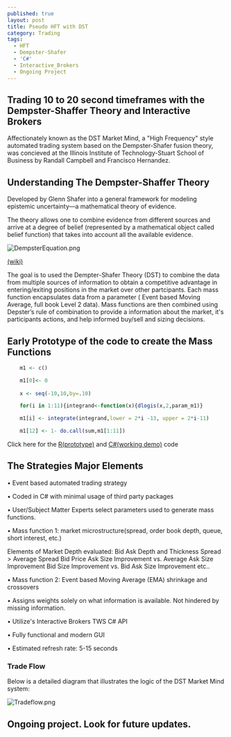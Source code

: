 ```yaml
---
published: true
layout: post
title: Pseudo HFT with DST
category: Trading
tags:
  - HFT
  - Dempster-Shafer
  - 'C#'
  - Interactive_Brokers
  - Ongoing Project
---
```


## Trading 10 to 20 second timeframes with the Dempster-Shaffer Theory and Interactive Brokers

Affectionately known as the DST Market Mind, a "High Frequency" style automated trading system based on the Dempster-Shafer fusion theory, was concieved at the Illinois Institute of Technology-Stuart School of Business by Randall Campbell and Francisco Hernandez.  

## Understanding The Dempster-Shaffer Theory 

Developed by Glenn Shafer into a general framework for modeling epistemic uncertainty—a mathematical theory of evidence.

The theory allows one to combine evidence from different sources and arrive at a degree of belief
(represented by a mathematical object called belief function) that takes into account all the available evidence. 


![DempsterEquation.png]({{site.url}}{{site.baseurl}}/_posts/DempsterEquation.png)


[(wiki)](https://en.wikipedia.org/wiki/Dempster%E2%80%93Shafer_theory)

The goal is to used the Dempter-Shafer Theory (DST) to combine the data from multiple sources of
information to obtain a competitive advantage in entering/exiting positions in the market over other partcipants. Each mass function encapsulates data from a parameter ( Event based Moving Average, full book Level 2 data). Mass functions are then combined using Depster’s rule of combination to provide a information about the market, it's participants actions, and help informed buy/sell and sizing decisions. 

## Early Prototype of the code to create the Mass Functions  

```r
	m1 <- c()       

	m1[0]<- 0
	
	x <- seq(-10,10,by=.10)

	for(i in 1:11){integrand<-function(x){dlogis(x,2,param_m1)}

	m1[i] <- integrate(integrand,lower = 2*i -13, upper = 2*i-11)

	m1[12] <- 1- do.call(sum,m1[1:11]) 
```


Click here for the [R(prototype)](https://github.com/blckswmngbrd/Dempster-Shafer-Trading-Algo/blob/master/DST_Early_Prototype.r) and [C#(working demo)](https://github.com/blckswmngbrd/Dempster-Shafer-Trading-Algo/tree/master/.vs/WindowsFormsApplication3) code 
                                        

## The Strategies Major Elements  

• Event based automated trading strategy

• Coded in C# with minimal usage of third party packages 

• User/Subject Matter Experts select parameters used to generate mass functions.

• Mass function 1: market microstructure(spread, order book depth, queue, short interest, etc.)

Elements of Market Depth evaluated: 
Bid Ask Depth and Thickness Spread > Average Spread Bid Price 
Ask Size Improvement vs. Average Ask Size Improvement 
Bid Size Improvement  vs. Bid Ask Size Improvement
etc..

• Mass function 2: Event based Moving Average (EMA) shrinkage and crossovers

• Assigns weights solely on what information is available. Not hindered by missing information.

• Utilize's Interactive Brokers TWS C# API

• Fully functional and modern GUI

• Estimated refresh rate: 5-15 seconds


### Trade Flow 

Below is a detailed diagram that illustrates the logic of the DST Market Mind system: 



![Tradeflow.png]({{site.url}}{{site.baseurl}}/_posts/Tradeflow.png)





## Ongoing project. Look for future updates.
